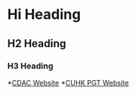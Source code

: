 # Hi Heading
## H2 Heading
### H3 Heading
*[CDAC Website](https://cuhk.l3c.org/)
*[CUHK PGT Website](https://www.fed.cuhk.edu.hk/pgt/Home/index_e.php)
